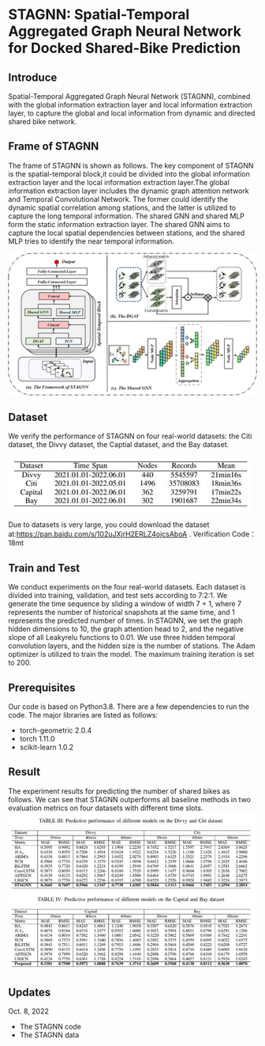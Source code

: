 # STAGNN: Spatial-Temporal Aggregated Graph Neural Network for Docked Shared-Bike Prediction

## Introduce
Spatial-Temporal Aggregated Graph Neural Network (STAGNN), combined with the global information extraction layer and local information extraction layer, to capture the global and local information from dynamic and directed shared bike network. 


## Frame of STAGNN
The frame of STAGNN is shown as follows. The key component of STAGNN is the spatial-temporal block,it could be divided into the global information extraction layer and the local information extraction layer.The global information extraction layer includes the dynamic graph attention network and Temporal Convolutional Network. The former could identify the dynamic spatial correlation among stations, and the latter is utilized to capture the long temporal information. The shared GNN and shared MLP form the static information extraction layer. The shared GNN aims to capture the local spatial dependencies between stations, and the shared MLP tries to identify the near temporal information.


![dataset](/Figure/model.jpg)


## Dataset
We verify the performance of STAGNN on four real-world datasets: the Citi dataset, the Divvy dataset, the Captial dataset, and the Bay dataset.


![dataset](/Figure/dataset.jpg)


Due to datasets is very large, you could download the dataset at:https://pan.baidu.com/s/102uJXjrH2ERLZ4ojcsAboA . Verification Code：18mt

## Train and Test
We conduct experiments on the four real-world datasets. Each dataset is divided into training, validation, and test sets according to 7:2:1. We generate the time sequence by sliding a window of width 7 + 1, where 7 represents the number of historical snapshots at the same time, and 1 represents the predicted number of times. In STAGNN, we set the graph hidden dimensions to 10, the graph attention head to 2, and the negative slope of all Leakyrelu functions to 0.01. We use three hidden temporal convolution layers, and the hidden size is the number of stations. The Adam optimizer is utilized to train the model. The maximum training iteration is set to 200.


## Prerequisites
Our code is based on Python3.8. There are a few dependencies to run the code. The major libraries are listed as follows:
- torch-geometric  2.0.4
- torch 1.11.0
- scikit-learn 1.0.2



## Result
The experiment results for predicting the number of shared bikes as follows. We can see that STAGNN outperforms all baseline methods in two evaluation metrics on four datasets with different time slots.
![dataset](/Figure/result.jpg)

## Updates

Oct. 8, 2022
- The STAGNN code
- The STAGNN data
